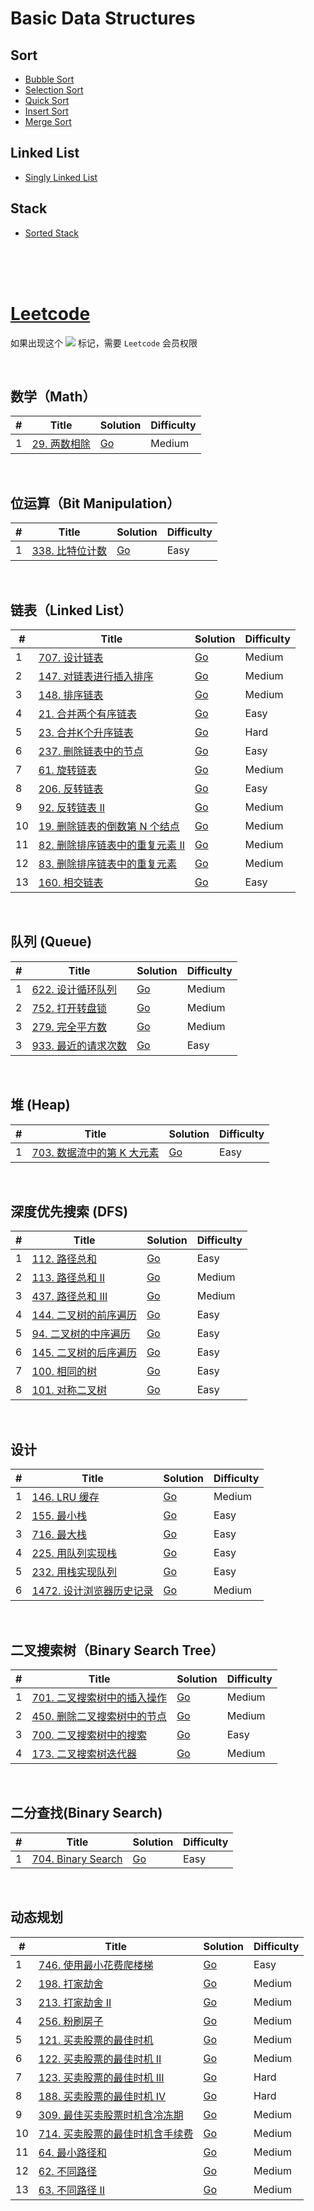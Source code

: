# Basic Data Structures

## Sort

- [Bubble Sort](datastructure/sort/bubble-sort/bubble_sort.go)
- [Selection Sort](datastructure/sort/select-sort/select_sort.go)
- [Quick Sort](datastructure/sort/quick-sort/quick_sort_in_place.go)
- [Insert Sort](datastructure/sort/insert-sort/insert_sort.go)
- [Merge Sort](datastructure/sort/merge-sort/merge_sort.go)

## Linked List

- [Singly Linked List](datastructure/linkedlist/singly_linked_list.go)

## Stack

- [Sorted Stack](datastructure/stack/sorted_stack.go)

</br>
</br>
</br>

# [Leetcode](https://leetcode.com/)

 如果出现这个 ![](https://static.leetcode-cn.com/cn-mono-assets/production/assets/plus.31398c34.svg) 标记，需要 `Leetcode` 会员权限

 <br />

 ## 数学（Math）

| #   | Title                                                                        | Solution                                           | Difficulty |
| --- | ---------------------------------------------------------------------------- | -------------------------------------------------- | ---------- |
| 1   | [29. 两数相除](https://leetcode-cn.com/problems/divide-two-integers/) | [Go](go/29-divide-two-integers/divide_two_integers.go) | Medium     |


<br/>

 ## 位运算（Bit Manipulation）

| #   | Title                                                                        | Solution                                           | Difficulty |
| --- | ---------------------------------------------------------------------------- | -------------------------------------------------- | ---------- |
| 1   | [338. 比特位计数](https://leetcode-cn.com/problems/counting-bits/) | [Go](go/338-counting-bits/counting_bits.go) | Easy     |


<br/>

 ## 链表（Linked List）

| #   | Title                                                                        | Solution                                           | Difficulty |
| --- | ---------------------------------------------------------------------------- | -------------------------------------------------- | ---------- |
| 1   | [707. 设计链表](https://leetcode-cn.com/problems/design-linked-list/) | [Go](go/707-design-linked-list/design_linked_list.go) | Medium     |
| 2   | [147. 对链表进行插入排序](https://leetcode-cn.com/problems/insertion-sort-list/) | [Go](go/147-insertion-sort-list/insertion_sort_list.go) | Medium     |
| 3   | [148. 排序链表](https://leetcode-cn.com/problems/sort-list/) | [Go](go/148-sort-list/sort_list.go) | Medium     |
| 4   | [21. 合并两个有序链表](https://leetcode-cn.com/problems/merge-two-sorted-lists/) | [Go](go/21-merge-two-sorted-lists/merge_two_sorted_lists.go) | Easy     |
| 5   | [23. 合并K个升序链表](https://leetcode-cn.com/problems/merge-k-sorted-lists/) | [Go](go/23-merge-k-sorted-lists/merge_k_sorted_lists.go) | Hard     |
| 6   | [237. 删除链表中的节点](https://leetcode-cn.com/problems/delete-node-in-a-linked-list/) | [Go](go/237-delete-node-in-a-linked-list/delete_node.go) | Easy     |
| 7   | [61. 旋转链表](https://leetcode-cn.com/problems/rotate-list/) | [Go](go/61-rotate-list/rotate_list.go) | Medium     |
| 8   | [206. 反转链表](https://leetcode-cn.com/problems/reverse-linked-list/) | [Go](go/206-reverse-linked-list/reverse_linked_list.go) | Easy     |
| 9   | [92. 反转链表 II](https://leetcode-cn.com/problems/reverse-linked-list-ii/) | [Go](go/92_reverse-linked-list-ii/reverse_linked_list_ii.go) | Medium     |
| 10   | [19. 删除链表的倒数第 N 个结点](https://leetcode-cn.com/problems/remove-nth-node-from-end-of-list/) | [Go](go/19-remove-nth-node-from-end-of-list/remove_nth_node.go) | Medium     |
| 11   | [82. 删除排序链表中的重复元素 II](https://leetcode-cn.com/problems/remove-duplicates-from-sorted-list-ii/) | [Go](go/82-remove-duplicates-from-sorted-list-ii/remove_duplicates_ii.go) | Medium     |
| 12   | [83. 删除排序链表中的重复元素](https://leetcode-cn.com/problems/remove-duplicates-from-sorted-list/) | [Go](go/83-remove-duplicates-from-sorted-list/remove_duplicates.go) | Medium     |
| 13   | [160. 相交链表](https://leetcode-cn.com/problems/intersection-of-two-linked-lists/) | [Go](go/160-intersection-of-two-linked-lists/intersection_linked_list.go) | Easy     |


<br/>

## 队列 (Queue)

| #   | Title                                                                        | Solution                                           | Difficulty |
| --- | ---------------------------------------------------------------------------- | -------------------------------------------------- | ---------- |
| 1   | [622. 设计循环队列](https://leetcode-cn.com/problems/design-circular-queue/) | [Go](go/622-design-circular-queue/circle_queue.go) | Medium     |
| 2   | [752. 打开转盘锁](https://leetcode-cn.com/problems/open-the-lock/)           | [Go](go/752-open-the-lock/open_lock.go)            | Medium     |
| 3   | [279. 完全平方数](https://leetcode-cn.com/problems/perfect-squares/)         | [Go](go/279-perfect-squares/perfect_squares.go)    | Medium     |
| 3   | [933. 最近的请求次数](https://leetcode-cn.com/problems/number-of-recent-calls/)         | [Go](go/933-number-of-recent-calls/number_of_recent_calls.go)    | Easy     |


<br/>

## 堆 (Heap)

| #   | Title                                                                        | Solution                                           | Difficulty |
| --- | ---------------------------------------------------------------------------- | -------------------------------------------------- | ---------- |
| 1   | [703. 数据流中的第 K 大元素](https://leetcode-cn.com/problems/kth-largest-element-in-a-stream/) | [Go](go/703-kth-largest-element-in-a-stream/element_in_a_stream.go) | Easy     |


<br/>

## 深度优先搜索 (DFS)

| #   | Title                                                                        | Solution                                           | Difficulty |
| --- | ---------------------------------------------------------------------------- | -------------------------------------------------- | ---------- |
| 1   | [112. 路径总和](https://leetcode-cn.com/problems/path-sum/) | [Go](go/112-path-sum/path_sum.go) | Easy     |
| 2   | [113. 路径总和 II](https://leetcode-cn.com/problems/path-sum-ii/) | [Go](go/113-path-sum-ii/path_sum_ii.go) | Medium     |
| 3   | [437. 路径总和 III](https://leetcode-cn.com/problems/path-sum-iii/) | [Go](go/437-path-sum-iii/path_sum_iii.go) | Medium     |
| 4   | [144. 二叉树的前序遍历](https://leetcode-cn.com/problems/binary-tree-preorder-traversal/) | [Go](go/144-binary-tree-preorder-traversal/preorder.go) | Easy     |
| 5   | [94. 二叉树的中序遍历](https://leetcode-cn.com/problems/binary-tree-inorder-traversal/) | [Go](go/94-binary-tree-inorder-traversal/inorder.go) | Easy     |
| 6   | [145. 二叉树的后序遍历](https://leetcode-cn.com/problems/binary-tree-postorder-traversal/) | [Go](go/145-binary-tree-postorder-traversal/postorder.go) | Easy     |
| 7   | [100. 相同的树](https://leetcode-cn.com/problems/same-tree/) | [Go](go/100-same-tree/same_tree.go) | Easy     |
| 8   | [101. 对称二叉树](https://leetcode-cn.com/problems/symmetric-tree/) | [Go](go/101-symmetric-tree/symmetric_tree.go) | Easy     |


<br/>

## 设计

| #   | Title                                                                                | Solution                                                        | Difficulty |
| --- | ------------------------------------------------------------------------------------ | --------------------------------------------------------------- | ---------- |
| 1   | [146. LRU 缓存](https://leetcode-cn.com/problems/lru-cache/)                         | [Go](./go/146-lru-cache/lru_cache.go)                           | Medium     |
| 2   | [155. 最小栈](https://leetcode-cn.com/problems/min-stack/)                           | [Go](go/155-min-stack/min_stack.go)                             | Easy       |
| 3   | [716. 最大栈](https://leetcode-cn.com/problems/max-stack/)                           | [Go](go/716-max-stack/max_stack.go)                             | Easy       |
| 4   | [225. 用队列实现栈](https://leetcode-cn.com/problems/implement-stack-using-queues/)  | [Go](go/225-implement-stack-using-queues/stack_using_queues.go) | Easy       |
| 5   | [232. 用栈实现队列](https://leetcode-cn.com/problems/implement-queue-using-stacks/)  | [Go](go/232-implement-queue-using-stacks/queue_using_stack.go)  | Easy       |
| 6   | [1472. 设计浏览器历史记录](https://leetcode-cn.com/problems/design-browser-history/) | [Go](go/1472-design-browser-history/broser_history.go)          | Medium     |

<br/>

## 二叉搜索树（Binary Search Tree）

| #   | Title                                                                                             | Solution                                                        | Difficulty |
| --- | ------------------------------------------------------------------------------------------------- | --------------------------------------------------------------- | ---------- |
| 1   | [701. 二叉搜索树中的插入操作](https://leetcode-cn.com/problems/insert-into-a-binary-search-tree/) | [Go](go/701-insert-into-a-binary-search-tree/insert_bst.go)     | Medium     |
| 2   | [450. 删除二叉搜索树中的节点](https://leetcode-cn.com/problems/delete-node-in-a-bst/)             | [Go](go/450-delete-node-in-a-bst/delete_bst.go)                 | Medium     |
| 3   | [700. 二叉搜索树中的搜索](https://leetcode-cn.com/problems/search-in-a-binary-search-tree/)       | [Go](go/700-search-in-a-binary-search-tree/search_bst.go)       | Easy       |
| 4   | [173. 二叉搜索树迭代器](https://leetcode-cn.com/problems/binary-search-tree-iterator/)            | [Go](go/225-implement-stack-using-queues/stack_using_queues.go) | Medium     |

<br/>

## 二分查找(Binary Search)

| #   | Title                                                                 | Solution                                        | Difficulty |
| --- | --------------------------------------------------------------------- | ----------------------------------------------- | ---------- |
| 1   | [704. Binary Search](https://leetcode-cn.com/problems/binary-search/) | [Go](src/go/704-binary-search/binary_search.go) | Easy       |

<br/>

## 动态规划

| #   | Title                                                                                                                     | Solution                                                                            | Difficulty |
| --- | ------------------------------------------------------------------------------------------------------------------------- | ----------------------------------------------------------------------------------- | ---------- |
| 1   | [746. 使用最小花费爬楼梯](https://leetcode-cn.com/problems/min-cost-climbing-stairs/)                                     | [Go](go/746-min-cost-climbing-stairs/min_stairs.go)                                 | Easy       |
| 2   | [198. 打家劫舍](https://leetcode-cn.com/problems/house-robber/)                                                           | [Go](go/198-house-robber/robber.go)                                                 | Medium     |
| 3   | [213. 打家劫舍 II](https://leetcode-cn.com/problems/house-robber-ii/)                                                     | [Go](go/213-house-robber-ii/robber_next.go)                                         | Medium     |
| 4   | [256. 粉刷房子](https://leetcode-cn.com/problems/paint-house/)                                                            | [Go](go/256-paint-house/paint_house.go)                                             | Medium     |
| 5   | [121. 买卖股票的最佳时机](https://leetcode-cn.com/problems/best-time-to-buy-and-sell-stock/)                              | [Go](go/121-best-time-to-buy-and-sell-stock/sell_stock.go)                          | Medium     |
| 6   | [122. 买卖股票的最佳时机 II](https://leetcode-cn.com/problems/best-time-to-buy-and-sell-stock-ii/)                        | [Go](go/122-best-time-to-buy-and-sell-stock-ii/sell_stock_ii.go)                    | Medium     |
| 7   | [123. 买卖股票的最佳时机 III](https://leetcode-cn.com/problems/best-time-to-buy-and-sell-stock-iii/)                      | [Go](go/123-best-time-to-buy-and-sell-stock-iii/sell_stock_iii.go)                  | Hard       |
| 8   | [188. 买卖股票的最佳时机 IV](https://leetcode-cn.com/problems/best-time-to-buy-and-sell-stock-iv/)                        | [Go](go/188-best-time-to-buy-and-sell-stock-iv/sell_stock_iv.go)                    | Hard       |
| 9   | [309. 最佳买卖股票时机含冷冻期](https://leetcode-cn.com/problems/best-time-to-buy-and-sell-stock-with-cooldown/)          | [Go](go/309-best-time-to-buy-and-sell-stock-with-cooldown/sell_stock_cooldown.go)   | Medium     |
| 10  | [714. 买卖股票的最佳时机含手续费](https://leetcode-cn.com/problems/best-time-to-buy-and-sell-stock-with-transaction-fee/) | [Go](go/714-best-time-to-buy-and-sell-stock-with-transaction-fee/sell_stock_fee.go) | Medium     |
| 11  | [64. 最小路径和](https://leetcode-cn.com/problems/minimum-path-sum/)                                                      | [Go](go/64-minimum-path-sum/min_path_sum.go)                                        | Medium     |
| 12  | [62. 不同路径](https://leetcode-cn.com/problems/minimum-path-sum/)                                                        | [Go](go/62-unique-paths/unique_path.go)                                             | Medium     |
| 13  | [63. 不同路径 II](https://leetcode-cn.com/problems/unique-paths-ii/)                                                      | [Go](go/63-unique-paths-ii/unique_path_ii.go)                                       | Medium     |

<br />
